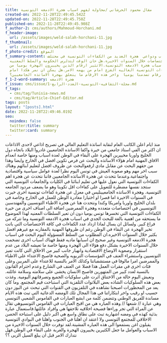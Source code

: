 ```yaml
---
title: مقال محمود الحرشاني /محاولة لفهم اسباب هجرة الادمغه التونسية
created-on: 2022-11-28T22:49:45.542Z
updated-on: 2022-11-28T22:49:45.758Z
published-on: 2022-11-28T22:49:45.908Z
f_author-2: cms/authors/Mahmoud-Horchani.md
f_header-image:
  url: /assets/images/weld-salah-horchani-11.jpg
f_thumbnail:
  url: /assets/images/weld-salah-horchani-11.jpg
f_photo-credit: الموقع
f_summary-content: ماهي اسباب ودواعي  هجرة العديد من الكفاءات التونسية في محتلف
  الاختصاصات خلال السنوات الاخيره.هل حان الوقت لتدلرس الحكومة والسلط المعنيه
  اسباب هجرة الادمغه التونسية.الاتثير ارقام الذين يخييرون الهجرة يوميا من
  الكفاءات التونسية العاليه الفزع امام من يهمه الامر.هل يمكن ان نمر هكذا امام
  ارقام تصدمنا يوميا  واخر هذه الارقام ما يتعلق بهجرة الاساتذه الجامعيين؟
f_1-2-word-summary: هجرة الادمغه
f_issue: cms/issue/مجلة-الثقافيه-التونسية-العدد-الرابع-1.md
f_tags:
  - cms/tag/Tunisia-news.md
  - cms/tag/Article-Chief-Editor.md
tags: posts
layout: "[posts].html"
date: 2022-11-28T22:49:46.019Z
seo:
  noindex: false
  twitter:title: summary
  twitter:card: summary
---
```

منذ ايام اعلن الكاتب العام لنقابة اساتذة التعليم العالي في تصريح اذاعي لاحدى الاذاعات ان اكثر من الفي استاذ جامعي من خيرة واكفا الاساتذه الجامعيين غادروا البلاد باتجاه دول الخليج واوربا مخييرين الهجرة على البقاء في الوطن لعدة اسباب ومنها خاصة انعدام الافاق المهنية امام هؤلاء الاساتذه والبحث عن فرص تكوين افضل في الخارج وايضا وهذا من حقهم البحث عن مقابل مادي ارفعوالبحث عن ظروف افضل لتعليم ابنائهم وهناك سبب اخر مهم وهو صعوبة العيش في تونس اليوم نظرا لعدة عوامل سياسية واقتصادية واجتماعية.وعندما نتحدث عن هجرة الاساتذه الجامعيين فاننا نتحدث عن هجرة اهم الكفاءات التوتسية التي نعول عليها في تعليم ابنائنا في الكليات والجامعات التونسية التي ستجد نفسها مضطرة للتعويل على كفاءات اقل تكوينا وهو ما يضعف مردود الجامعه التونسية. وهجرة الاساتذه الجامعيينليس في معزل عن هجرة كفاءات تونسية اخرى خيرت في السنوات الاخيرة اما قصرا او اختيارا مغادرة الوطن للعمل في الخارج وخاصة في بلدان الخليج واوربا وامريكا وكندا ونتحدث هنا عن هجرة الاطباء التونسيين والمهندسين التونسيين في اختصاصات متعدده وهجرة الممرضين اضافة الى اصناف اخرى من خيرة الكفاءات التونسية التي تخسرها تونس يوميا دون ان تعير السلطات المعنيه لهذا الموضوع ما يستحقه من اهمية بالغة للبحث الجدي في اسباب هجرة الادمغه التونسية وما تتركه من فراغ كبير. ولسائل ان يسال لماذا ازداد عدد الكفاءات في كافة الاختصاصات التي باتت تخير الهجرة عن البقاء في الوطن رغم ان ظروفها المهنية بالمقارنه مع غيرهم افضل بكثير خلال السنوات الاخيره.ان المطلوب من السلط المسؤولة اليوم البحث في اسباب هجرة الادمغه التونسية وغير صحيح ان اسبابها ماديه فقظ فهناك اسباب اخرى تضخمت خلال السنوات الاخيرة بشكل دفع هؤلاء الى الهجرة ومنها خاصة ما تعيشه البلاد من عدم استقرار وصعوبة الاوضاع الاقتصادية وانهيار جانب كبير من الاخلاق التي كانت تميز التونسيين واستشراء العنف في المؤسسات التربويه والصحية فاصبح الاعتداء على الاطباء والممرضين امرا مالوفا في مستشفباتنا وكذلك الامر بالنسبة للاعتداء على المربين وعلى فئات اخرى في مقرات العمل هذا فضلا عن العنف في الشارع وعدم احترام القانون بالنسبة لعدد كبير من المتهورين فاصبح الانسان يخشى على سلامته وسلامة عائلته. ونعيش اليوم حالة من الاختناق اثرت على سلوكيات الجميع وتصرقاتهم اليومية. وغذت بعض هذه السلوكيات الشاذه بعض البلاتوات التلفزية التي استباحت قيم المجتمع. وما كان يعد من المحظورات اصبحنا نشاهده في التلفزيون في القنوات التي تبحث عن البوز دون حسيب او رقيب واخر ابتكاراتنا في هذا المجال تلك الومضه الدعائية التي تبث هذه الايام مساندة للفريق الوطني وتتضمن كلمة من ابشع العبارات في القاموس الشعبي التونسي وهي عبارة // شنعها // وهذه العباره هي من اقبح العبارات في القاموس التونسيوهي تقال عن المراة التي تجر وراءها فضيحة اخلاقيه تلاحقها هي وافراد عائلتها.فاستعمال عبارة بذئية كهذه في ومضه اشهارية تبث على نطاق واسع هي اكبر دليل على استباحة الحصن الاخلاقي للمجتمع التونسي ولا اعتقد ان اهلنا في الجنوب واهلنا في البوادي التونسية يقبلون اغن يستمعوا الى هذه العباره المشينة.لقد توفرت خلال السنوات الاخيرة من الاسباب والعوامل ما جعل الكثيرين يخييرون الهجرة والغربة على البقاء في الوطن.فهل نتدارك الامر قبل ان يبلغ السيل الزبى ؟؟